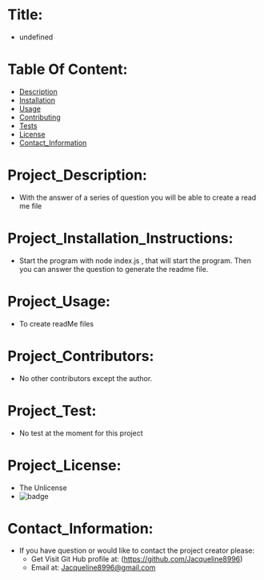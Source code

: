 
# Title:
*    undefined

# Table Of Content:
* [Description](#Project_Description:)
* [Installation](#Project_Installation_Instructions:)
* [Usage](#Project_Usage:)
* [Contributing](#Project_Contributors:)
* [Tests](#Project_Test:)
* [License](#Project_license:)
* [Contact_Information](#Contact_Information:)

# Project_Description:
* With the answer of a series of question you will be able to create a read me file

# Project_Installation_Instructions: 
* Start the program with node index.js , that will start the program. Then you can answer the question to generate the readme file.

# Project_Usage:
* To create readMe files 

# Project_Contributors:
* No other contributors except the author.

# Project_Test:
* No test at the moment for this project

# Project_License:
* The Unlicense
* ![badge](https://img.shields.io/static/v1?label=Project_License&message=The_Unlicense&color=teal)

# Contact_Information:
* If you have question or would like to contact the project creator please:
    * Get Visit Git Hub profile at: (https://github.com/Jacqueline8996)
    * Email at: Jacqueline8996@gmail.com

        
